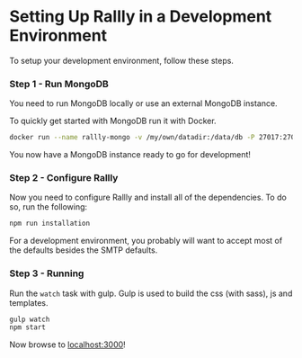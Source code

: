 # Setting Up Rallly in a Development Environment

To setup your development environment, follow these steps.

### Step 1 - Run MongoDB
You need to run MongoDB locally or use an external MongoDB instance. 

To quickly get started with MongoDB run it with Docker.
```bash
docker run --name rallly-mongo -v /my/own/datadir:/data/db -P 27017:27017 -d mongo:latest
```

You now have a MongoDB instance ready to go for development!
### Step 2 - Configure Rallly
Now you need to configure Rallly and install all of the dependencies. To do so, run the following:

```bash
npm run installation
```
For a development environment, you probably will want to accept most of the defaults besides the SMTP defaults. 

### Step 3 - Running
Run the `watch` task with gulp. Gulp is used to build the css (with sass), js and templates.

```bash
gulp watch
npm start
```

Now browse to [localhost:3000](http://localhost:3000)!